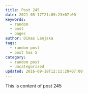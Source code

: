 ```yaml
---
title: Post 245
date: 2021-05-17T21:09:23+07:00
keywords:
  - random
  - post
  - pages
author: Dimas Lanjaka
tags:
  - random post
  - post has 5
category:
  - random post
  - uncategorized
updated: 2016-09-18T12:11:20+07:00
---
```

This is content of post 245